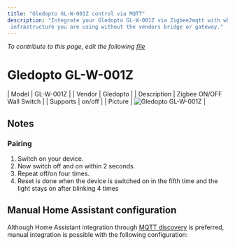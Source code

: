 ```yaml
---
title: "Gledopto GL-W-001Z control via MQTT"
description: "Integrate your Gledopto GL-W-001Z via Zigbee2mqtt with whatever smart home
 infrastructure you are using without the vendors bridge or gateway."
---
```


*To contribute to this page, edit the following
[file](https://github.com/Koenkk/zigbee2mqtt.io/blob/master/docs/devices/GL-W-001Z.md)*

# Gledopto GL-W-001Z

| Model | GL-W-001Z  |
| Vendor  | Gledopto  |
| Description | Zigbee ON/OFF Wall Switch |
| Supports | on/off |
| Picture | ![Gledopto GL-W-001Z](./assets/devices/GL-W-001Z.jpg) |

## Notes


### Pairing
1. Switch on your device.
2. Now switch off and on within 2 seconds.
3. Repeat off/on four times.
4. Reset is done when the device is switched on in the fifth time and the light stays on after blinking 4 times


## Manual Home Assistant configuration
Although Home Assistant integration through [MQTT discovery](../integration/home_assistant) is preferred,
manual integration is possible with the following configuration:
